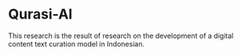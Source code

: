 # Qurasi-AI

<p>
This research is the result of research on the development of a digital content text curation model in Indonesian.
</p> 
